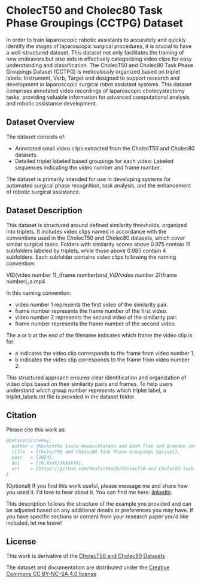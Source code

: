 # CholecT50 and Cholec80 Task Phase Groupings (CCTPG) Dataset

In order to train laparoscopic robotic assistants to accurately and quickly identify the stages of laparoscopic surgical procedures, it is crucial to have a well-structured dataset. This dataset not only facilitates the training of new endeavors but also aids in effectively categorizing video clips for easy understanding and classification. The CholecT50 and Cholec80 Task Phase Groupings Dataset (CCTPG) is meticulously organized based on triplet labels: Instrument, Verb, Target and designed to support research and development in laparoscopic surgical robot assistant systems. This dataset comprises annotated video recordings of laparoscopic cholecystectomy tasks, providing valuable information for advanced computational analysis and robotic assistance development.

## Dataset Overview
The dataset consists of:

 - Annotated small video clips extracted from the CholecT50 and Cholec80 datasets.
 - Detailed triplet labeled based groupings for each video: Labeled sequences indicating the video number and frame number.

The dataset is primarily intended for use in developing systems for automated surgical phase recognition, task analysis, and the enhancement of robotic surgical assistance.

## Dataset Description
This dataset is structured around defined similarity thresholds, organized into triplets. It includes video clips named in accordance with the conventions used in the CholecT50 and Cholec80 datasets, which cover similar surgical tasks. Folders with similarity scores above 0.975 contain 11 subfolders labeled by triplets, while those above 0.985 contain 4 subfolders. Each subfolder contains video clips following the naming convention:

VID(video number 1)_(frame number)_and_VID(video number 2)_(frame number)_a.mp4

In this naming convention:

 - video number 1 represents the first video of the similarity pair.
 - frame number represents the frame number of the first video.
 - video number 2 represents the second video of the similarity pair.
 - frame number represents the frame number of the second video.
   
The a or b at the end of the filename indicates which frame the video clip is for:

 - a indicates the video clip corresponds to the frame from video number 1.
 - b indicates the video clip corresponds to the frame from video number 2.
   
This structured approach ensures clear identification and organization of video clips based on their similarity pairs and frames. To help users understand which group number represents which triplet label, a triplet_labels.txt file is provided in the dataset folder. 




## Citation
Please cite this work as:
```bibtex
@Dataset{citeKey,
  author = {Moshintha Isuru Hewavitharana and Binh Tran and Brandon Johns and Elahe Abdi},
  title  = {CholecT50 and Cholec80 Task Phase Groupings Dataset},
  year   = {2024},
  doi    = {10.XXXX/XXXXXXX},
  url    = {https://github.com/Moshintha20/CholecT50-and-Cholec80-Task-Phase-Groupings-Dataset},
}
```
<!-- This is a comment and will not be displayed in the rendered README file 
This work is a companion to [our publication](https://doi.org/10.XXXX/XXXXXXXXX):
```bibtex
@Article{citeKey,
  author  = {Moshintha, Author Name},
  journal = {Journal Name},
  title   = {Title of the Publication Related to the Dataset},
  year    = {2024},
  issn    = {XXXX-XXXX},
  pages   = {XXXXXX},
  volume  = {XX},
  doi     = {10.XXXX/XXXXXXXXX},
}
```
-->

(Optional) If you find this work useful, please message me and share how you used it. I'd love to hear about it. 
You can find me here: [linkedin](https://www.linkedin.com/in/moshintha-hewavitharana/).

This description follows the structure of the example you provided and can be adjusted based on any additional details or preferences you may have. If you have specific sections or content from your research paper you'd like included, let me know!

## License
This work is derivative of the [CholecT50 and Cholec80 Datasets](http://camma.u-strasbg.fr/datasets/)

The dataset and documentation are distributed under the [Creative Commons CC BY-NC-SA 4.0 license](https://creativecommons.org/licenses/by-nc-sa/4.0/)
